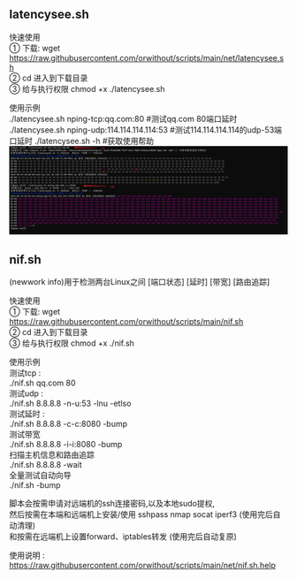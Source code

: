 ## latencysee.sh
  
快速使用  
① 下载: wget https://raw.githubusercontent.com/orwithout/scripts/main/net/latencysee.sh  
② cd 进入到下载目录  
③ 给与执行权限 chmod +x ./latencysee.sh  

使用示例  
./latencysee.sh   nping-tcp:qq.com:80    #测试qq.com 80端口延时
./latencysee.sh   nping-udp:114.114.114.114:53    #测试114.114.114.114的udp-53端口延时
./latencysee.sh   -h    #获取使用帮助  
![这是图片](./net/latencysee.sh.png "Magic Gardens")
  
## nif.sh
(newwork info)用于检测两台Linux之间 [端口状态] [延时] [带宽] [路由追踪]  
  
快速使用  
① 下载: wget https://raw.githubusercontent.com/orwithout/scripts/main/nif.sh  
② cd 进入到下载目录  
③ 给与执行权限 chmod +x ./nif.sh  
  
使用示例  
测试tcp :  
./nif.sh qq.com 80  
测试udp :  
./nif.sh 8.8.8.8 -n-u:53 -lnu -etlso  
测试延时 :  
./nif.sh 8.8.8.8 -c-c:8080 -bump  
测试带宽  
./nif.sh 8.8.8.8 -i-i:8080 -bump  
扫描主机信息和路由追踪  
./nif.sh 8.8.8.8 -wait  
全量测试自动向导  
./nif.sh -bump  
  
脚本会按需申请对远端机的ssh连接密码,以及本地sudo提权,  
然后按需在本端和远端机上安装/使用 sshpass nmap socat iperf3 (使用完后自动清理)  
和按需在远端机上设置forward、iptables转发 (使用完后自动复原)  
  
使用说明 :  
https://raw.githubusercontent.com/orwithout/scripts/main/net/nif.sh.help  
